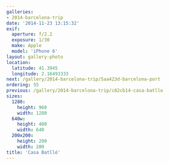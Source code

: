 ```yaml
---
galleries:
- 2014-barcelona-trip
date: '2014-11-23 13:15:32'
exif:
  aperture: f/2.2
  exposure: 1/30
  make: Apple
  model: 'iPhone 6'
layout: gallery-photo
location:
  latitude: 41.3945
  longitude: 2.16493333
next: /gallery/2014-barcelona-trip/5aa423d-barcelona-port
ordering: 55
previous: /gallery/2014-barcelona-trip/c82cb14-casa-batllo
sizes:
  1280:
    height: 960
    width: 1280
  640w:
    height: 480
    width: 640
  200x200:
    height: 200
    width: 200
title: 'Casa Batlló'
---
```

